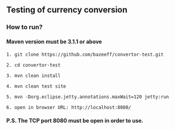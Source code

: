 ## Testing of currency conversion

### How to run?

#### Maven version must be 3.1.1 or above
```
1. git clone https://github.com/bazeeff/convertor-test.git
```
```
2. cd convertor-test
```
```
3. mvn clean install
```
```
4. mvn clean test site
```
```
5. mvn -Dorg.eclipse.jetty.annotations.maxWait=120 jetty:run
```
```
6. open in browser URL: http://localhost:8080/
```
#### P.S. The TCP port 8080 must be open in order to use.
